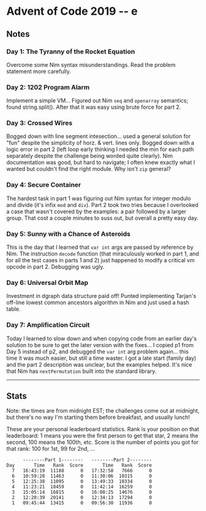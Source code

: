 
# Advent of Code 2019 -- e

## Notes

### Day 1: The Tyranny of the Rocket Equation ###

Overcome some Nim syntax misunderstandings. Read the problem statement more carefully.

### Day 2: 1202 Program Alarm ###

Implement a simple VM...
Figured out Nim `seq` and `openarray` semantics; found string.split().
After that it was easy using brute force for part 2.

### Day 3: Crossed Wires ###

Bogged down with line segment intesection... used a general solution for "fun" despite the simplicity of horz. & vert. lines only. Bogged down with a logic error in part 2 (left loop early thinking I needed the min for each path separately despite the challenge being worded quite clearly). Nim documentation was good, but hard to navigate; I often knew exactly what 
I wanted but couldn't find the right module. Why isn't `zip` general?

### Day 4: Secure Container ###

The hardest task in part 1 was figuring out Nim syntax for integer modulo and divide (it's infix `mod` and `div`). Part 2 took two tries because I overlooked a case that wasn't covered by the examples: a pair followed by a larger group. That cost a couple minutes to suss out, but overall a pretty easy day.

### Day 5: Sunny with a Chance of Asteroids ###

This is the day that I learned that `var int` args are passed by reference by Nim. The  instruction `decode` function (that miraculously worked in part 1, and for all the test cases in parts 1 and 2) just happened to modify a critical vm opcode in part 2. Debugging was ugly.

### Day 6: Universal Orbit Map ###

Investment in dgraph data structure paid off! Punted implementing Tarjan's off-line lowest common ancestors algorithm in Nim and just used a hash table.

### Day 7: Amplification Circuit ###

Today I learned to slow down and when copying code from an earlier day's solution to be sure to get the later version with the fixes... I copied p1 from Day 5 instead of p2, and debugged the  `var int` arg problem again... this time it was much easier, but still a time waster. I got a late start (family day) and the part 2 description was unclear, but the examples helped. It's nice that Nim has `nextPermutation` built into the standard library.

---

## Stats

Note: the times are from midnight EST; the challenges come out at midnight, but there's no way I'm starting them before breakfast, and usually lunch!

These are your personal leaderboard statistics. Rank is your position on that leaderboard: 1 means you were the first person to get that star, 2 means the second, 100 means the 100th, etc. Score is the number of points you got for that rank: 100 for 1st, 99 for 2nd, ...

```
      --------Part 1--------   --------Part 2--------
Day       Time   Rank  Score       Time   Rank  Score
  7   16:43:19  11188      0   17:32:58   7666      0
  6   10:59:28  11463      0   11:30:06  10315      0
  5   12:25:38  11095      0   13:49:33  10334      0
  4   11:23:21  18459      0   11:42:14  16259      0
  3   15:05:14  16815      0   16:08:25  14676      0
  2   12:20:39  20141      0   12:34:13  17294      0
  1   09:45:44  13415      0   09:56:30  11936      0
```
